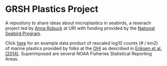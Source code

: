 # GRSH Plastics Project

A repository to share ideas about microplastics in seabirds, a reserach project led by [Anna Robuck](https://web.uri.edu/gso/meet/anna-r-robuck/) at URI with funding provided by the [National Seabird Program](https://www.fisheries.noaa.gov/national/bycatch/seabirds).

Click [here](https://jmhatch.github.io/GRSH-Plastics-Project/) for an example data product of rescaled log10 counts (# / km2) of marine plastics provided by folks at the [OHI](https://github.com/ohi-science) as described in [Eriksen et al. (2014)](https://journals.plos.org/plosone/article?id=10.1371/journal.pone.0111913). Superimposed are several NOAA Fisheries Statistical Reporting Areas. 
